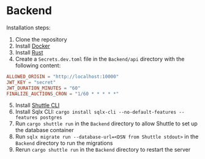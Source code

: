 # Backend

Installation steps:

1. Clone the repository
2. Install [Docker](https://docs.docker.com/get-docker/)
3. Install [Rust](https://www.rust-lang.org/tools/install)
4. Create a `Secrets.dev.toml` file in the `Backend/api` directory with the following content:
```toml
ALLOWED_ORIGIN = "http://localhost:10000"
JWT_KEY = "secret"
JWT_DURATION_MINUTES = "60"
FINALIZE_AUCTIONS_CRON = "1/60 * * * * *"
```
5. Install [Shuttle CLI](https://docs.shuttle.rs/getting-started/installation)
6. Install Sqlx CLI: `cargo install sqlx-cli --no-default-features --features postgres`
7. Run `cargo shuttle run` in the `Backend` directory to allow Shuttle to set up the database container
8. Run `sqlx migrate run --database-url=<DSN from Shuttle stdout>` in the `Backend` directory to run the migrations
9. Rerun `cargo shuttle run` in the `Backend` directory to restart the server